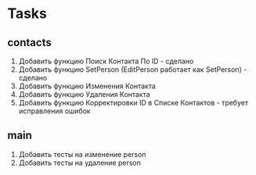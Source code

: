 # Tasks

## contacts
1) Добавить функцию Поиск Контакта По ID - сделано
2) Добавить функцию SetPerson (EditPerson работает как SetPerson)  - сделано
2) Добавить функцию Изменения Контакта
3) Добавить функцию Удаления Контакта
4) Добавить функцию Корректировки ID в Списке Контактов - требует исправления ошибок

## main
1) Добавить тесты на изменение person
2) Добавить тесты на удаление person


